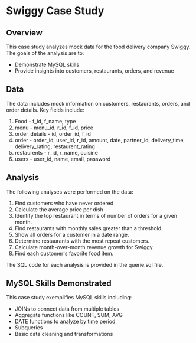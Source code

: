 # Swiggy Case Study


## Overview
This case study analyzes mock data for the food delivery company Swiggy. The goals of the analysis are to:

- Demonstrate MySQL skills
- Provide insights into customers, restaurants, orders, and revenue

## Data
The data includes mock information on customers, restaurants, orders, and order details. Key fields include:

1. Food - f_id, f_name, type
2. menu - menu_id, r_id, f_id, price
3. order_details - id, order_id, f_id
4. order - order_id, user_id, r_id, amount, date, partner_id, delivery_time, delivery_rating, restaurent_rating
5. restaurents - r_id, r_name, cuisine
6. users - user_id, name, email, password

## Analysis
The following analyses were performed on the data:
1. Find customers who have never ordered
2. Calculate the average price per dish
3. Identify the top restaurant in terms of number of orders for a given month.
4. Find restaurants with monthly sales greater than a threshold.
5. Show all orders for a customer in a date range.
6. Determine restaurants with the most repeat customers.
7. Calculate month-over-month revenue growth for Swiggy.
8. Find each customer's favorite food item.
   
The SQL code for each analysis is provided in the querie.sql file.

## MySQL Skills Demonstrated
This case study exemplifies MySQL skills including:
- JOINs to connect data from multiple tables
- Aggregate functions like COUNT, SUM, AVG
- DATE functions to analyze by time period
- Subqueries 
- Basic data cleaning and transformations

